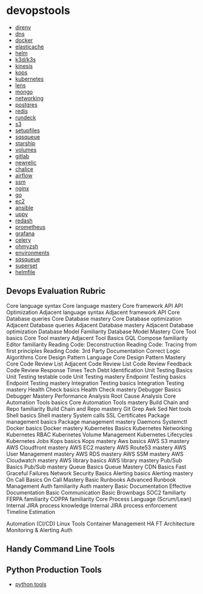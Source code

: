 # devopstools

* [direnv](/about-direnv/)
* [dns](/about-dns/)
* [docker](/about-docker/)
* [elasticache](/about-elasticache/)
* [helm](/about-helm/)
* [k3d/k3s](/about-k3d/)
* [kinesis](/about-kinesis/)
* [kops](/about-kops/)
* [kubernetes](/about-kubernetes/)
* [lens](/about-lens/)
* [mongo](/about-mongo/)
* [networking](/about-networking/)
* [postgres](/about-postgres/)
* [redis](/about-redis/)
* [rundeck](/about-rundeck/)
* [s3](/about-s3/)
* [setupfiles](/about-setupfiles/)
* [sqsqueue](/about-sqsqueue/)
* [starship](/about-starship/)
* [volumes](/about-volumes/)
* [gitlab](/about-gitlab/)
* [newrelic](/about-newrelic/)
* [chalice](/about-chalice/)
* [airflow](/about-airflow/)
* [ssm](/about-ssm/)
* [nginx](/about-nginx)
* [go](/about-go/)
* [ec2](/about-ec2)
* [ansible](/about-ansible)
* [uppy](/about-uppy)
* [redash](/about-redash)
* [prometheus](/about-prometheus/)
* [grafana](/about-grafana)
* [celery](/about-celery)
* [ohmyzsh](/about-ohmyzsh)
* [environments](/about-environments)
* [sqsqueue](/about-sqsqueue)
* [superset](/about-superset)
* [helmfile](/about-helmfile)

## Devops Evaluation Rubric

Core language syntax
Core language mastery
Core framework API
API Optimization
Adjacent language syntax
Adjacent framework API
Core Database queries
Core Database mastery
Core Database optimization
Adjacent Database queries
Adjacent Database mastery
Adjacent Database optimization
Database Model Familiarity
Database Model Mastery
Core Tool basics
Core Tool mastery
Adjacent Tool Basics
GQL Compose familiarity
Editor familiarity
Reading Code: Deconstruction
Reading Code: Tracing from first principles
Reading Code: 3rd Party Documentation
Correct Logic
Algorithms
Core Design Pattern Language
Core Design Pattern Mastery
Core Code Review List
Adjacent Code Review List
Code Review Feedback
Code Review Response Times
Tech Debt Identification
Unit Testing Basics
Unit Testing testable code
Unit Testing mastery
Endpoint Testing basics
Endpoint Testing mastery
Integration Testing basics
Integration Testing mastery
Health Check basics
Health Check mastery
Debugger Basics
Debugger Mastery
Performance Analysis
Root Cause Analysis
Core Automation Tools basics
Core Automation Tools mastery
Build Chain and Repo familiarity
Build Chain and Repo mastery
Git 
Grep 
Awk 
Sed 
Net tools
Shell basics
Shell mastery
System calls
SSL Certificates
Package management basics
Package management mastery
Daemons
Systemctl
Docker basics
Docker mastery
Kubernetes Basics
Kubernetes Networking
Kubernetes RBAC
Kubernetes Volume Management
Kubernetes Lifecycles
Kubernetes Jobs
Kops basics
Kops mastery
Aws basics
AWS S3 mastery
AWS Cloudfront mastery
AWS EC2 mastery
AWS Route53 mastery
AWS User Management mastery
AWS RDS mastery
AWS SSM mastery
AWS Cloudwatch mastery
AWS library basics
AWS library mastery
Pub/Sub Basics
Pub/Sub mastery
Queue Basics
Queue Mastery
CDN Basics
Fast Graceful Failures
Network Security Basics
Alerting basics
Alerting mastery
On Call Basics
On Call Mastery
Basic Runbooks
Advanced Runbook Management
Auth familiarity
Auth mastery
Basic Documentation
Effective Documentation
Basic Communication
Basic Brownbags
SOC2 familiarty
FERPA familiarity
COPPA familiarity 
Core Process Language (Scrum/Lean)
Internal JIRA process knowledge
Internal JIRA process enforcement
Timeline Estimation


Automation (CI/CD)
Linux Tools
Container Management
HA FT Architecture
Monitoring & Alerting
Auth


## Handy Command Line Tools

## Python Production Tools

* [python tools](/python-examples/pythonexamples.md)